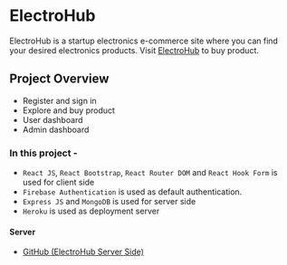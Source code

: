 # ElectroHub

ElectroHub is a startup electronics e-commerce site where you can find your desired electronics products.
Visit [ElectroHub](https://electro-hub-client.vercel.app/) to buy product.

## Project Overview

- Register and sign in
- Explore and buy product
- User dashboard
- Admin dashboard

### In this project -

- `React JS`, `React Bootstrap`, `React Router DOM` and `React Hook Form` is used for client side
- `Firebase Authentication` is used as default authentication.
- `Express JS` and `MongoDB` is used for server side
- `Heroku` is used as deployment server

#### Server

- [GitHub (ElectroHub Server Side)](https://github.com/champmahfuz/ElectroHub-Server)
